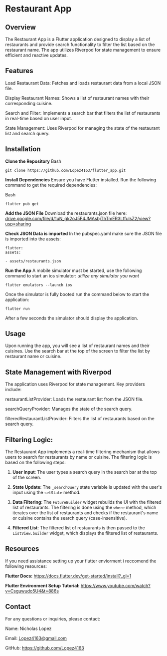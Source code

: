 # Restaurant App
Overview
------------
The Restaurant App is a Flutter application designed to display a list of restaurants and provide search functionality to filter the list based on the restaurant name. The app utilizes Riverpod for state management to ensure efficient and reactive updates.

Features
------------

Load Restaurant Data: Fetches and loads restaurant data from a local JSON file.

Display Restaurant Names: Shows a list of restaurant names with their corresponding cuisine.

Search and Filter: Implements a search bar that filters the list of restaurants in real-time based on user input.

State Management: Uses Riverpod for managing the state of the restaurant list and search query.

Installation
--------------

**Clone the Repository**
Bash
```
git clone https://github.com/Lopez4163/flutter_app.git
```
**Install Dependencies**
Ensure you have Flutter installed. Run the following command to get the required dependencies:

Bash
```
flutter pub get
```
**Add the JSON File**
Download the restaurants.json file here:
[drive.google.com/file/d/1uN_gk2oJ5F4JMAsbjThTmER3LffulsZ2/view?usp=sharing](http://drive.google.com/file/d/1uN_gk2oJ5F4JMAsbjThTmER3LffulsZ2/view?usp=sharing)

**Check JSON Data is imported** 
In the pubspec.yaml make sure the JSON file is imported into the assets:
```
flutter:
assets:

- assets/restaurants.json
```
**Run the App**
A mobile simulator must be started, use the following command to start an ios simulator:
*utilize any simulator you want*

```flutter emulators --launch ios```

Once the simulator is fully booted run the command below to start the application:
```
flutter run
```
After a few seconds the simulator should display the application.


Usage
-----
Upon running the app, you will see a list of restaurant names and their cuisines. Use the search bar at the top of the screen to filter the list by restaurant name or cuisine.


State Management with Riverpod
---------------------------------

The application uses Riverpod for state management. Key providers include:

restaurantListProvider: Loads the restaurant list from the JSON file.

searchQueryProvider: Manages the state of the search query.

filteredRestaurantListProvider: Filters the list of restaurants based on the search query.

Filtering Logic:
--------------

The Restaurant App implements a real-time filtering mechanism that allows users to search for restaurants by name or cuisine. The filtering logic is based on the following steps:

1.  **User Input**: The user types a search query in the search bar at the top of the screen.
    
2.  **State Update**: The `_searchQuery` state variable is updated with the user's input using the `setState` method.
    
3.  **Data Filtering**: The `FutureBuilder` widget rebuilds the UI with the filtered list of restaurants. The filtering is done using the `where` method, which iterates over the list of restaurants and checks if the restaurant's name or cuisine contains the search query (case-insensitive).
    
4.  **Filtered List**: The filtered list of restaurants is then passed to the `ListView.builder` widget, which displays the filtered list of restaurants.
        
Resources
------------
If you need assistance setting up your flutter enviorment i reccomend the following resources:

**Flutter Docs:** https://docs.flutter.dev/get-started/install?_gl=1

**Flutter Environment Setup Tutorial:** https://www.youtube.com/watch?v=Csguwudo5U4&t=886s

Contact
------
For any questions or inquiries, please contact:

Name: Nicholas Lopez

Email: Lopez4163@gmail.com

GitHub: https://github.com/Lopez4163